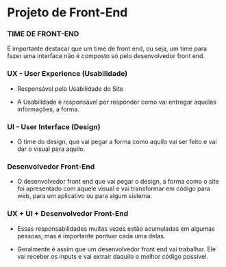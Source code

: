 # Projeto de Front-End

### TIME DE FRONT-END

É importante destacar que um time de front end, ou seja, um time para fazer uma interface não é composto só pelo desenvolvedor front end.

### UX - User Experience (Usabilidade)

- Responsável pela Usabilidade do Site

- A Usabilidade é responsável por responder como vai entregar aquelas informações, a forma.

### UI - User Interface (Design)

- O time do design, que vai pegar a forma como aquilo vai ser feito e vai dar o visual para aquilo.

### Desenvolvedor Front-End

- O desenvolvedor front end que vai pegar o design, a forma como o site foi apresentado com aquele visual e vai transformar em código para web, para um aplicativo ou para algum sistema.

### UX + UI + Desenvolvedor Front-End

- Essas responsabilidades muitas vezes estão acumuladas em algumas pessoas, mas é importante pontuar cada uma delas.

- Geralmente é assim que um desenvolvedor front end vai trabalhar. Ele vai receber os inputs e vai extrair daquilo o melhor código possível.
